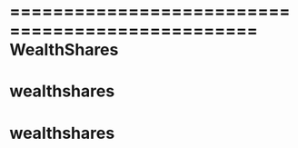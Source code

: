 =================================================
WealthShares
=================================================
# wealthshares
# wealthshares
